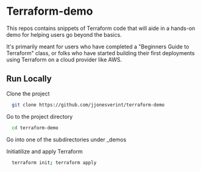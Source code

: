 
# Terraform-demo

This repos contains snippets of Terraform code that will aide in a hands-on demo for helping users go beyond the basics.

It's primarily meant for users who have completed a "Beginners Guide to Terraform" class, or folks who have started building their first deployments using Terraform on a cloud provider like AWS.



## Run Locally

Clone the project

```bash
  git clone https://github.com/jjonesverint/terraform-demo
```

Go to the project directory

```bash
  cd terraform-demo
```

Go into one of the subdirectories under _demos

Initiatilize and apply Terraform

```bash
  terraform init; terraform apply

```

